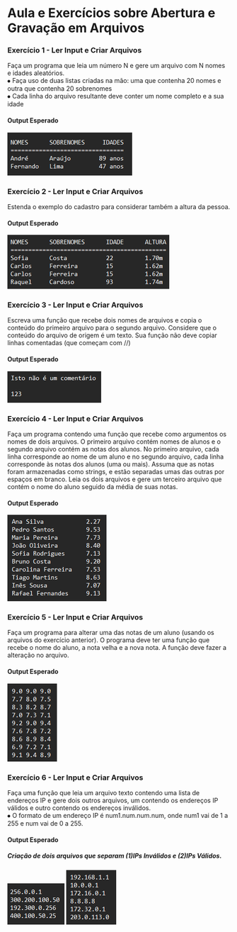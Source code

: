 <h1>Aula e Exercícios sobre Abertura e Gravação em Arquivos</h1>
<h3>Exercício 1 - Ler Input e Criar Arquivos</h3>
<p>Faça um programa que leia um número N e gere um arquivo com N nomes e idades aleatórios.
<br/> ⦁ Faça uso de duas listas criadas na mão: uma que contenha 20 nomes e outra que contenha 20 sobrenomes
<br/> ⦁ Cada linha do arquivo resultante deve conter um nome completo e a sua idade<br/></p>
<h4>Output Esperado</h4>
<img src="https://github.com/joaonakano/Faculdade/blob/main/Programa%C3%A7%C3%A3o%20e%20Sistemas%20Computacionais%20II/Aula10%20(Abertura%20e%20Gravacao%20de%20Arquivos)/assets/1(output).png?raw=true" alt="Nomes Sobrenomes e Idades">

<h3>Exercício 2 - Ler Input e Criar Arquivos</h3>
<p>Estenda o exemplo do cadastro para considerar também a altura da pessoa.<br/></p>
<h4>Output Esperado</h4>
<img src="https://github.com/joaonakano/Faculdade/blob/main/Programa%C3%A7%C3%A3o%20e%20Sistemas%20Computacionais%20II/Aula10%20(Abertura%20e%20Gravacao%20de%20Arquivos)/assets/2(output).png?raw=true" alt=""Nomes Sobrenomes Idades e Alturas>

<h3>Exercício 3 - Ler Input e Criar Arquivos</h3>
<p>Escreva uma função que recebe dois nomes de arquivos e copia o conteúdo do primeiro arquivo para o segundo arquivo. Considere que o conteúdo do arquivo de origem é um texto. Sua função não deve copiar linhas comentadas (que começam com //)<br/></p>
<h4>Output Esperado</h4>
<img src="https://github.com/joaonakano/Faculdade/blob/main/Programa%C3%A7%C3%A3o%20e%20Sistemas%20Computacionais%20II/Aula10%20(Abertura%20e%20Gravacao%20de%20Arquivos)/assets/3(output).png?raw=true" alt="Arquivo Novo sem os Comentarios">

<h3>Exercício 4 - Ler Input e Criar Arquivos</h3>
<p>Faça um programa contendo uma função que recebe como argumentos os nomes de dois arquivos. O primeiro arquivo contém nomes de alunos e o segundo arquivo contém as notas dos alunos. No primeiro arquivo, cada linha corresponde ao nome de um aluno e no segundo arquivo, cada linha corresponde às notas dos alunos (uma ou mais). Assuma que as notas foram armazenadas como strings, e estão separadas umas das outras por espaços em branco. Leia os dois arquivos e gere um terceiro arquivo que contém o nome do aluno seguido da média de suas notas.<br/></p>
<h4>Output Esperado</h4>
<img src="https://github.com/joaonakano/Faculdade/blob/main/Programa%C3%A7%C3%A3o%20e%20Sistemas%20Computacionais%20II/Aula10%20(Abertura%20e%20Gravacao%20de%20Arquivos)/assets/4(output).png?raw=true" alt="Aluno e sua Media de Notas">

<h3>Exercício 5 - Ler Input e Criar Arquivos</h3>
<p>Faça um programa para alterar uma das notas de um aluno (usando os arquivos do exercício anterior). O programa deve ter uma função que recebe o nome do aluno, a nota velha e a nova nota. A função deve fazer a alteração no arquivo.<br/></p>
<h4>Output Esperado</h4>
<img src="https://github.com/joaonakano/Faculdade/blob/main/Programa%C3%A7%C3%A3o%20e%20Sistemas%20Computacionais%20II/Aula10%20(Abertura%20e%20Gravacao%20de%20Arquivos)/assets/5(output).png?raw=true" alt="Lista com as Notas Alteradas">

<h3>Exercício 6 - Ler Input e Criar Arquivos</h3>
<p>Faça uma função que leia um arquivo texto contendo uma lista de endereços IP e gere dois outros arquivos, um contendo os endereços IP válidos e outro contendo os endereços inválidos.
<br/> ⦁ O formato de um endereço IP é num1.num.num.num, onde num1 vai de 1 a 255 e num vai de 0 a 255.<br/></p>
<h4>Output Esperado</h4>
<h5>Criação de dois arquivos que separam (1)IPs Inválidos e (2)IPs Válidos.</h5>
<img src="https://github.com/joaonakano/Faculdade/blob/main/Programa%C3%A7%C3%A3o%20e%20Sistemas%20Computacionais%20II/Aula10%20(Abertura%20e%20Gravacao%20de%20Arquivos)/assets/6(output).png?raw=true" alt="Lista de IPs Invalidos">
<img src="https://github.com/joaonakano/Faculdade/blob/main/Programa%C3%A7%C3%A3o%20e%20Sistemas%20Computacionais%20II/Aula10%20(Abertura%20e%20Gravacao%20de%20Arquivos)/assets/6(output2).png?raw=true" alt="Lista de IPs Validos">

